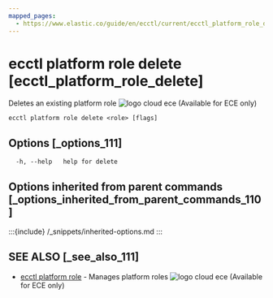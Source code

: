 ```yaml
---
mapped_pages:
  - https://www.elastic.co/guide/en/ecctl/current/ecctl_platform_role_delete.html
---
```


# ecctl platform role delete [ecctl_platform_role_delete]

Deletes an existing platform role ![logo cloud ece](https://doc-icons.s3.us-east-2.amazonaws.com/logo_cloud_ece.svg "Supported on {{ece}}") (Available for ECE only)

```
ecctl platform role delete <role> [flags]
```


## Options [_options_111]

```
  -h, --help   help for delete
```


## Options inherited from parent commands [_options_inherited_from_parent_commands_110]

:::{include} /_snippets/inherited-options.md
:::


## SEE ALSO [_see_also_111]

* [ecctl platform role](/reference/ecctl_platform_role.md)	 - Manages platform roles ![logo cloud ece](https://doc-icons.s3.us-east-2.amazonaws.com/logo_cloud_ece.svg "Supported on {{ece}}") (Available for ECE only)

